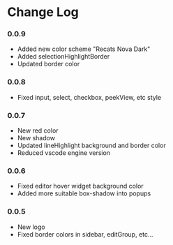 # Change Log

### 0.0.9
- Added new color scheme "Recats Nova Dark"
- Added selectionHighlightBorder 
- Updated border color

### 0.0.8
- Fixed input, select, checkbox, peekView, etc style

### 0.0.7
- New red color
- New shadow
- Updated lineHighlight background and border color
- Reduced vscode engine version

### 0.0.6
- Fixed editor hover widget background color
- Added more suitable box-shadow into popups

### 0.0.5
- New logo
- Fixed border colors in sidebar, editGroup, etc...
